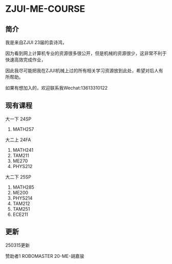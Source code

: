 # ZJUI-ME-COURSE

## 简介

我是来自ZJUI 23届的袁诗鸿，

因为看到网上计算机专业的资源很多很公开，但是机械的资源很少，这非常不利于快速高效完成作业，

因此我尽可能把我在ZJUI机械上过的所有相关学习资源放到此处，希望对后人有所帮助。

如果有想加入的，欢迎联系我Wechat:13613310122

## 现有课程



大一下 24SP
  1. MATH257 

大二上 24FA
  1. MATH241
  2. TAM211
  3. ME270
  4. PHYS212
  
大二下 25SP
  1. MATH285
  2. ME200
  3. PHYS214
  4. TAM212
  5. TAM251
  6. ECE211
  


## 更新


250315更新

赞助者1 ROBOMASTER 20-ME-胡嘉骏
